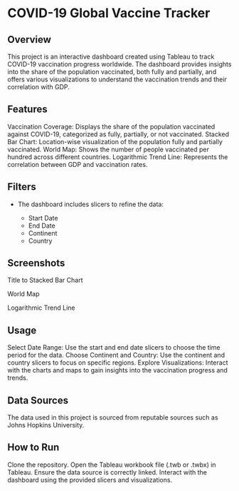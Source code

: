 # COVID-19 Global Vaccine Tracker
## Overview
This project is an interactive dashboard created using Tableau to track COVID-19 vaccination progress worldwide. The dashboard provides insights into the share of the population vaccinated, both fully and partially, and offers various visualizations to understand the vaccination trends and their correlation with GDP.

## Features
Vaccination Coverage: Displays the share of the population vaccinated against COVID-19, categorized as fully, partially, or not vaccinated.
Stacked Bar Chart: Location-wise visualization of the population fully and partially vaccinated.
World Map: Shows the number of people vaccinated per hundred across different countries.
Logarithmic Trend Line: Represents the correlation between GDP and vaccination rates.

## Filters
- The dashboard includes slicers to refine the data:

  - Start Date
  - End Date
  - Continent
  - Country

## Screenshots
Title to Stacked Bar Chart

World Map

Logarithmic Trend Line

## Usage
Select Date Range: Use the start and end date slicers to choose the time period for the data.
Choose Continent and Country: Use the continent and country slicers to focus on specific regions.
Explore Visualizations: Interact with the charts and maps to gain insights into the vaccination progress and trends.

## Data Sources
The data used in this project is sourced from reputable sources such as Johns Hopkins University.

## How to Run
Clone the repository.
Open the Tableau workbook file (.twb or .twbx) in Tableau.
Ensure the data source is correctly linked.
Interact with the dashboard using the provided slicers and visualizations.
